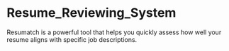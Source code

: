 # Resume_Reviewing_System
Resumatch is a powerful tool that helps you quickly assess how well your resume aligns with specific job descriptions.
